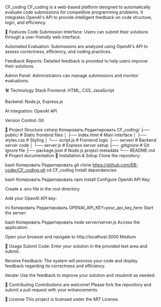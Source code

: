 CF_coding
CF_coding is a web-based platform designed to automatically evaluate code submissions for competitive programming problems. It integrates OpenAI's API to provide intelligent feedback on code structure, logic, and efficiency.​

🚀 Features
Code Submission Interface: Users can submit their solutions through a user-friendly web interface.

Automated Evaluation: Submissions are analyzed using OpenAI's API to assess correctness, efficiency, and coding practices.

Feedback Reports: Detailed feedback is provided to help users improve their solutions.

Admin Panel: Administrators can manage submissions and monitor evaluations.​

🛠️ Technology Stack
Frontend: HTML, CSS, JavaScript

Backend: Node.js, Express.js

AI Integration: OpenAI API

Version Control: Git​

📁 Project Structure
csharp
Копировать
Редактировать
CF_coding/
├── public/             # Static frontend files
│   ├── index.html      # Main interface
│   ├── styles.css      # Styling
│   └── script.js       # Frontend logic
├── server/             # Backend server code
│   └── server.js       # Express server setup
├── .gitignore          # Git ignore file
├── package.json        # Node.js project metadata
└── README.md           # Project documentation
🔧 Installation & Setup
Clone the repository:

bash
Копировать
Редактировать
git clone https://github.com/EB-coder/CF_coding.git
cd CF_coding
Install dependencies:

bash
Копировать
Редактировать
npm install
Configure OpenAI API Key:

Create a .env file in the root directory.

Add your OpenAI API key:

ini
Копировать
Редактировать
OPENAI_API_KEY=your_api_key_here
Start the server:

bash
Копировать
Редактировать
node server/server.js
Access the application:

Open your browser and navigate to http://localhost:3000​
Medium

📄 Usage
Submit Code: Enter your solution in the provided text area and submit.

Receive Feedback: The system will process your code and display feedback regarding its correctness and efficiency.

Iterate: Use the feedback to improve your solution and resubmit as needed.​

📌 Contributing
Contributions are welcome! Please fork the repository and submit a pull request with your enhancements.​

📜 License
This project is licensed under the MIT License.
